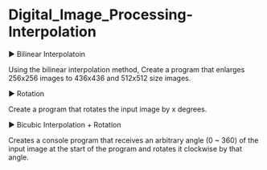 # Digital_Image_Processing-Interpolation

▶ Bilinear Interpolatoin

Using the bilinear interpolation method, Create a program that enlarges 256x256 images to 436x436 and 512x512 size images.

▶ Rotation

Create a program that rotates the input image by x degrees.

▶ Bicubic Interpolation + Rotation

Creates a console program that receives an arbitrary angle (0 ~ 360) of the input image at the start of the program and rotates it clockwise by that angle.
